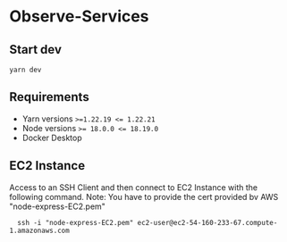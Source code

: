 # Observe-Services

## Start dev

`yarn dev`

## Requirements

- Yarn versions `>=1.22.19 <= 1.22.21`
- Node versions `>= 18.0.0 <= 18.19.0`
- Docker Desktop

## EC2 Instance

Access to an SSH Client and then connect to EC2 Instance with the following command.
Note: You have to provide the cert provided bv AWS "node-express-EC2.pem"

```terminal
  ssh -i "node-express-EC2.pem" ec2-user@ec2-54-160-233-67.compute-1.amazonaws.com
```
